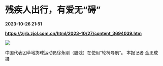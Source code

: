 # 残疾人出行，有爱无“碍”

**2023-10-26 21:51**

**https://zjrb.zjol.com.cn/html/2023-10/27/content_3694039.htm**

![](https://zjrb.zjol.com.cn/images/2023-10/27/zjrb2023102700005v02b008.jpg)

中国代表团草地掷球运动员徐永刚（肢残）在使用“轮椅导航”。 本报记者 金思成 摄